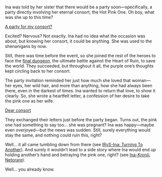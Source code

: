 <!-- title: NinoIna -->
<!-- status: Alive -->

Ina was told by her sister that there would be a party soon—specifically, a party directly involving her eternal consort, the Hot Pink One. Oh boy, what was she up to this time?

[A party for my consort?](#embed:https://www.youtube.com/live/Y_f17MHHHzc?t=276)

Excited? Nervous? Not exactly. Ina had no idea what the occasion was about, but knowing her consort, it could be anything. She was used to the shenanigans by now.

Still, there was time before the event, so she joined the rest of the heroes to face the [final dungeon](https://www.youtube.com/live/Y_f17MHHHzc?si=bGojR6ml6N4nD56H&t=3175), the ultimate battle against the Heart of Ruin, to save the world. They succeeded, but throughout it all, the purple one’s thoughts kept circling back to her consort.

The party invitation reminded her just how much she loved that woman—her eyes, her wild hair, and more than anything, how she had always been there, even in the darkest of times. Ina wanted to return that love, to show it clearly. So, she wrote a heartfelt letter, a confession of her desire to take the pink one as her wife.

[Dear consort](#embed:https://www.youtube.com/live/Y_f17MHHHzc?t=4487)

They exchanged their letters just before the party began. Turns out, the pink one had something to say too... she was pregnant? Ina was happy—maybe even overjoyed—but the news was sudden. Still, surely everything would stay the same, and nothing could ruin this, right?

Well... it all came tumbling down from there (see [IRyS-Ina: Turning To Another](#edge:ina-irys)). And surely it wouldn’t lead to a side story where Ina would end up holding another’s hand and betraying the pink one, right? (see [Ina-Kronii: Netorare](#edge:kronii-ina)).

Well... you already know.

